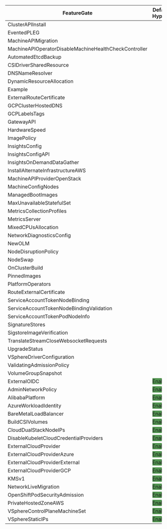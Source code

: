| FeatureGate | Default on Hypershift | Default on SelfManagedHA | DevPreviewNoUpgrade on Hypershift | DevPreviewNoUpgrade on SelfManagedHA | TechPreviewNoUpgrade on Hypershift | TechPreviewNoUpgrade on SelfManagedHA  |
| ------ | --- | --- | --- | --- | --- | ---  |
| ClusterAPIInstall| | | | | |  |
| EventedPLEG| | | | | |  |
| MachineAPIMigration| | | | | |  |
| MachineAPIOperatorDisableMachineHealthCheckController| | | | | |  |
| AutomatedEtcdBackup| | | <span style="background-color: #519450">Enabled</span> | <span style="background-color: #519450">Enabled</span> | <span style="background-color: #519450">Enabled</span> | <span style="background-color: #519450">Enabled</span>  |
| CSIDriverSharedResource| | | <span style="background-color: #519450">Enabled</span> | <span style="background-color: #519450">Enabled</span> | <span style="background-color: #519450">Enabled</span> | <span style="background-color: #519450">Enabled</span>  |
| DNSNameResolver| | | <span style="background-color: #519450">Enabled</span> | <span style="background-color: #519450">Enabled</span> | <span style="background-color: #519450">Enabled</span> | <span style="background-color: #519450">Enabled</span>  |
| DynamicResourceAllocation| | | <span style="background-color: #519450">Enabled</span> | <span style="background-color: #519450">Enabled</span> | <span style="background-color: #519450">Enabled</span> | <span style="background-color: #519450">Enabled</span>  |
| Example| | | <span style="background-color: #519450">Enabled</span> | <span style="background-color: #519450">Enabled</span> | <span style="background-color: #519450">Enabled</span> | <span style="background-color: #519450">Enabled</span>  |
| ExternalRouteCertificate| | | <span style="background-color: #519450">Enabled</span> | <span style="background-color: #519450">Enabled</span> | <span style="background-color: #519450">Enabled</span> | <span style="background-color: #519450">Enabled</span>  |
| GCPClusterHostedDNS| | | <span style="background-color: #519450">Enabled</span> | <span style="background-color: #519450">Enabled</span> | <span style="background-color: #519450">Enabled</span> | <span style="background-color: #519450">Enabled</span>  |
| GCPLabelsTags| | | <span style="background-color: #519450">Enabled</span> | <span style="background-color: #519450">Enabled</span> | <span style="background-color: #519450">Enabled</span> | <span style="background-color: #519450">Enabled</span>  |
| GatewayAPI| | | <span style="background-color: #519450">Enabled</span> | <span style="background-color: #519450">Enabled</span> | <span style="background-color: #519450">Enabled</span> | <span style="background-color: #519450">Enabled</span>  |
| HardwareSpeed| | | <span style="background-color: #519450">Enabled</span> | <span style="background-color: #519450">Enabled</span> | <span style="background-color: #519450">Enabled</span> | <span style="background-color: #519450">Enabled</span>  |
| ImagePolicy| | | <span style="background-color: #519450">Enabled</span> | <span style="background-color: #519450">Enabled</span> | <span style="background-color: #519450">Enabled</span> | <span style="background-color: #519450">Enabled</span>  |
| InsightsConfig| | | <span style="background-color: #519450">Enabled</span> | <span style="background-color: #519450">Enabled</span> | <span style="background-color: #519450">Enabled</span> | <span style="background-color: #519450">Enabled</span>  |
| InsightsConfigAPI| | | <span style="background-color: #519450">Enabled</span> | <span style="background-color: #519450">Enabled</span> | <span style="background-color: #519450">Enabled</span> | <span style="background-color: #519450">Enabled</span>  |
| InsightsOnDemandDataGather| | | <span style="background-color: #519450">Enabled</span> | <span style="background-color: #519450">Enabled</span> | <span style="background-color: #519450">Enabled</span> | <span style="background-color: #519450">Enabled</span>  |
| InstallAlternateInfrastructureAWS| | | <span style="background-color: #519450">Enabled</span> | <span style="background-color: #519450">Enabled</span> | <span style="background-color: #519450">Enabled</span> | <span style="background-color: #519450">Enabled</span>  |
| MachineAPIProviderOpenStack| | | <span style="background-color: #519450">Enabled</span> | <span style="background-color: #519450">Enabled</span> | <span style="background-color: #519450">Enabled</span> | <span style="background-color: #519450">Enabled</span>  |
| MachineConfigNodes| | | <span style="background-color: #519450">Enabled</span> | <span style="background-color: #519450">Enabled</span> | <span style="background-color: #519450">Enabled</span> | <span style="background-color: #519450">Enabled</span>  |
| ManagedBootImages| | | <span style="background-color: #519450">Enabled</span> | <span style="background-color: #519450">Enabled</span> | <span style="background-color: #519450">Enabled</span> | <span style="background-color: #519450">Enabled</span>  |
| MaxUnavailableStatefulSet| | | <span style="background-color: #519450">Enabled</span> | <span style="background-color: #519450">Enabled</span> | <span style="background-color: #519450">Enabled</span> | <span style="background-color: #519450">Enabled</span>  |
| MetricsCollectionProfiles| | | <span style="background-color: #519450">Enabled</span> | <span style="background-color: #519450">Enabled</span> | <span style="background-color: #519450">Enabled</span> | <span style="background-color: #519450">Enabled</span>  |
| MetricsServer| | | <span style="background-color: #519450">Enabled</span> | <span style="background-color: #519450">Enabled</span> | <span style="background-color: #519450">Enabled</span> | <span style="background-color: #519450">Enabled</span>  |
| MixedCPUsAllocation| | | <span style="background-color: #519450">Enabled</span> | <span style="background-color: #519450">Enabled</span> | <span style="background-color: #519450">Enabled</span> | <span style="background-color: #519450">Enabled</span>  |
| NetworkDiagnosticsConfig| | | <span style="background-color: #519450">Enabled</span> | <span style="background-color: #519450">Enabled</span> | <span style="background-color: #519450">Enabled</span> | <span style="background-color: #519450">Enabled</span>  |
| NewOLM| | | <span style="background-color: #519450">Enabled</span> | <span style="background-color: #519450">Enabled</span> | <span style="background-color: #519450">Enabled</span> | <span style="background-color: #519450">Enabled</span>  |
| NodeDisruptionPolicy| | | <span style="background-color: #519450">Enabled</span> | <span style="background-color: #519450">Enabled</span> | <span style="background-color: #519450">Enabled</span> | <span style="background-color: #519450">Enabled</span>  |
| NodeSwap| | | <span style="background-color: #519450">Enabled</span> | <span style="background-color: #519450">Enabled</span> | <span style="background-color: #519450">Enabled</span> | <span style="background-color: #519450">Enabled</span>  |
| OnClusterBuild| | | <span style="background-color: #519450">Enabled</span> | <span style="background-color: #519450">Enabled</span> | <span style="background-color: #519450">Enabled</span> | <span style="background-color: #519450">Enabled</span>  |
| PinnedImages| | | <span style="background-color: #519450">Enabled</span> | <span style="background-color: #519450">Enabled</span> | <span style="background-color: #519450">Enabled</span> | <span style="background-color: #519450">Enabled</span>  |
| PlatformOperators| | | <span style="background-color: #519450">Enabled</span> | <span style="background-color: #519450">Enabled</span> | <span style="background-color: #519450">Enabled</span> | <span style="background-color: #519450">Enabled</span>  |
| RouteExternalCertificate| | | <span style="background-color: #519450">Enabled</span> | <span style="background-color: #519450">Enabled</span> | <span style="background-color: #519450">Enabled</span> | <span style="background-color: #519450">Enabled</span>  |
| ServiceAccountTokenNodeBinding| | | <span style="background-color: #519450">Enabled</span> | <span style="background-color: #519450">Enabled</span> | <span style="background-color: #519450">Enabled</span> | <span style="background-color: #519450">Enabled</span>  |
| ServiceAccountTokenNodeBindingValidation| | | <span style="background-color: #519450">Enabled</span> | <span style="background-color: #519450">Enabled</span> | <span style="background-color: #519450">Enabled</span> | <span style="background-color: #519450">Enabled</span>  |
| ServiceAccountTokenPodNodeInfo| | | <span style="background-color: #519450">Enabled</span> | <span style="background-color: #519450">Enabled</span> | <span style="background-color: #519450">Enabled</span> | <span style="background-color: #519450">Enabled</span>  |
| SignatureStores| | | <span style="background-color: #519450">Enabled</span> | <span style="background-color: #519450">Enabled</span> | <span style="background-color: #519450">Enabled</span> | <span style="background-color: #519450">Enabled</span>  |
| SigstoreImageVerification| | | <span style="background-color: #519450">Enabled</span> | <span style="background-color: #519450">Enabled</span> | <span style="background-color: #519450">Enabled</span> | <span style="background-color: #519450">Enabled</span>  |
| TranslateStreamCloseWebsocketRequests| | | <span style="background-color: #519450">Enabled</span> | <span style="background-color: #519450">Enabled</span> | <span style="background-color: #519450">Enabled</span> | <span style="background-color: #519450">Enabled</span>  |
| UpgradeStatus| | | <span style="background-color: #519450">Enabled</span> | <span style="background-color: #519450">Enabled</span> | <span style="background-color: #519450">Enabled</span> | <span style="background-color: #519450">Enabled</span>  |
| VSphereDriverConfiguration| | | <span style="background-color: #519450">Enabled</span> | <span style="background-color: #519450">Enabled</span> | <span style="background-color: #519450">Enabled</span> | <span style="background-color: #519450">Enabled</span>  |
| ValidatingAdmissionPolicy| | | <span style="background-color: #519450">Enabled</span> | <span style="background-color: #519450">Enabled</span> | <span style="background-color: #519450">Enabled</span> | <span style="background-color: #519450">Enabled</span>  |
| VolumeGroupSnapshot| | | <span style="background-color: #519450">Enabled</span> | <span style="background-color: #519450">Enabled</span> | <span style="background-color: #519450">Enabled</span> | <span style="background-color: #519450">Enabled</span>  |
| ExternalOIDC| <span style="background-color: #519450">Enabled</span> | | <span style="background-color: #519450">Enabled</span> | <span style="background-color: #519450">Enabled</span> | <span style="background-color: #519450">Enabled</span> | <span style="background-color: #519450">Enabled</span>  |
| AdminNetworkPolicy| <span style="background-color: #519450">Enabled</span> | <span style="background-color: #519450">Enabled</span> | <span style="background-color: #519450">Enabled</span> | <span style="background-color: #519450">Enabled</span> | <span style="background-color: #519450">Enabled</span> | <span style="background-color: #519450">Enabled</span>  |
| AlibabaPlatform| <span style="background-color: #519450">Enabled</span> | <span style="background-color: #519450">Enabled</span> | <span style="background-color: #519450">Enabled</span> | <span style="background-color: #519450">Enabled</span> | <span style="background-color: #519450">Enabled</span> | <span style="background-color: #519450">Enabled</span>  |
| AzureWorkloadIdentity| <span style="background-color: #519450">Enabled</span> | <span style="background-color: #519450">Enabled</span> | <span style="background-color: #519450">Enabled</span> | <span style="background-color: #519450">Enabled</span> | <span style="background-color: #519450">Enabled</span> | <span style="background-color: #519450">Enabled</span>  |
| BareMetalLoadBalancer| <span style="background-color: #519450">Enabled</span> | <span style="background-color: #519450">Enabled</span> | <span style="background-color: #519450">Enabled</span> | <span style="background-color: #519450">Enabled</span> | <span style="background-color: #519450">Enabled</span> | <span style="background-color: #519450">Enabled</span>  |
| BuildCSIVolumes| <span style="background-color: #519450">Enabled</span> | <span style="background-color: #519450">Enabled</span> | <span style="background-color: #519450">Enabled</span> | <span style="background-color: #519450">Enabled</span> | <span style="background-color: #519450">Enabled</span> | <span style="background-color: #519450">Enabled</span>  |
| CloudDualStackNodeIPs| <span style="background-color: #519450">Enabled</span> | <span style="background-color: #519450">Enabled</span> | <span style="background-color: #519450">Enabled</span> | <span style="background-color: #519450">Enabled</span> | <span style="background-color: #519450">Enabled</span> | <span style="background-color: #519450">Enabled</span>  |
| DisableKubeletCloudCredentialProviders| <span style="background-color: #519450">Enabled</span> | <span style="background-color: #519450">Enabled</span> | <span style="background-color: #519450">Enabled</span> | <span style="background-color: #519450">Enabled</span> | <span style="background-color: #519450">Enabled</span> | <span style="background-color: #519450">Enabled</span>  |
| ExternalCloudProvider| <span style="background-color: #519450">Enabled</span> | <span style="background-color: #519450">Enabled</span> | <span style="background-color: #519450">Enabled</span> | <span style="background-color: #519450">Enabled</span> | <span style="background-color: #519450">Enabled</span> | <span style="background-color: #519450">Enabled</span>  |
| ExternalCloudProviderAzure| <span style="background-color: #519450">Enabled</span> | <span style="background-color: #519450">Enabled</span> | <span style="background-color: #519450">Enabled</span> | <span style="background-color: #519450">Enabled</span> | <span style="background-color: #519450">Enabled</span> | <span style="background-color: #519450">Enabled</span>  |
| ExternalCloudProviderExternal| <span style="background-color: #519450">Enabled</span> | <span style="background-color: #519450">Enabled</span> | <span style="background-color: #519450">Enabled</span> | <span style="background-color: #519450">Enabled</span> | <span style="background-color: #519450">Enabled</span> | <span style="background-color: #519450">Enabled</span>  |
| ExternalCloudProviderGCP| <span style="background-color: #519450">Enabled</span> | <span style="background-color: #519450">Enabled</span> | <span style="background-color: #519450">Enabled</span> | <span style="background-color: #519450">Enabled</span> | <span style="background-color: #519450">Enabled</span> | <span style="background-color: #519450">Enabled</span>  |
| KMSv1| <span style="background-color: #519450">Enabled</span> | <span style="background-color: #519450">Enabled</span> | <span style="background-color: #519450">Enabled</span> | <span style="background-color: #519450">Enabled</span> | <span style="background-color: #519450">Enabled</span> | <span style="background-color: #519450">Enabled</span>  |
| NetworkLiveMigration| <span style="background-color: #519450">Enabled</span> | <span style="background-color: #519450">Enabled</span> | <span style="background-color: #519450">Enabled</span> | <span style="background-color: #519450">Enabled</span> | <span style="background-color: #519450">Enabled</span> | <span style="background-color: #519450">Enabled</span>  |
| OpenShiftPodSecurityAdmission| <span style="background-color: #519450">Enabled</span> | <span style="background-color: #519450">Enabled</span> | <span style="background-color: #519450">Enabled</span> | <span style="background-color: #519450">Enabled</span> | <span style="background-color: #519450">Enabled</span> | <span style="background-color: #519450">Enabled</span>  |
| PrivateHostedZoneAWS| <span style="background-color: #519450">Enabled</span> | <span style="background-color: #519450">Enabled</span> | <span style="background-color: #519450">Enabled</span> | <span style="background-color: #519450">Enabled</span> | <span style="background-color: #519450">Enabled</span> | <span style="background-color: #519450">Enabled</span>  |
| VSphereControlPlaneMachineSet| <span style="background-color: #519450">Enabled</span> | <span style="background-color: #519450">Enabled</span> | <span style="background-color: #519450">Enabled</span> | <span style="background-color: #519450">Enabled</span> | <span style="background-color: #519450">Enabled</span> | <span style="background-color: #519450">Enabled</span>  |
| VSphereStaticIPs| <span style="background-color: #519450">Enabled</span> | <span style="background-color: #519450">Enabled</span> | <span style="background-color: #519450">Enabled</span> | <span style="background-color: #519450">Enabled</span> | <span style="background-color: #519450">Enabled</span> | <span style="background-color: #519450">Enabled</span>  |
